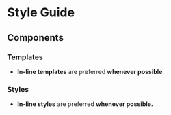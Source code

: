 # Style Guide

## Components

### Templates

* **In-line templates** are preferred **whenever possible**.

### Styles

* **In-line styles** are preferred **whenever possible.**



